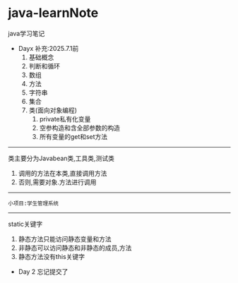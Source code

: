 # java-learnNote
java学习笔记  
- Dayx 补充:2025.7.1前  
    1. 基础概念
    2. 判断和循环
    3. 数组
    4. 方法
    5. 字符串
    6. 集合  
    7. 类(面向对象编程)
       1. private私有化变量
       2. 空参构造和含全部参数的构造
       3. 所有变量的get和set方法  
*****  
   类主要分为Javabean类,工具类,测试类
   1. 调用的方法在本类,直接调用方法
   2. 否则,需要对象.方法进行调用
******  
    小项目:学生管理系统  
******
   static关键字
   1. 静态方法只能访问静态变量和方法
   2. 非静态可以访问静态和非静态的成员,方法
   3. 静态方法没有this关键字  
- Day 2
   忘记提交了

